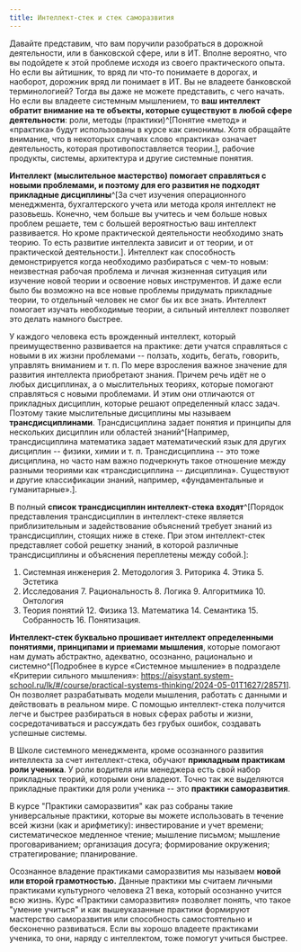 ```yaml
---
title: Интеллект-стек и стек саморазвития
---
```


Давайте представим, что вам поручили разобраться в дорожной
деятельности, или в банковской сфере, или в ИТ. Вполне вероятно, что вы
подойдете к этой проблеме исходя из своего практического опыта. Но если
вы айтишник, то вряд ли что-то понимаете в дорогах, и наоборот, дорожник
вряд ли понимает в ИТ. Вы не владеете банковской терминологией? Тогда вы
даже не можете представить, с чего начать. Но если вы владеете системным
мышлением, то **ваш интеллект обратит внимание на те объекты, которые
существуют в любой сфере деятельности**: роли, методы
(практики)^[Понятие «метод» и «практика» будут
использованы в курсе как синонимы. Хотя обращайте внимание, что в
некоторых случаях слово «практика» означает деятельность, которая
противопоставляется теории.], рабочие продукты, системы,
архитектура и другие системные понятия.

**Интеллект (мыслительное мастерство) помогает справляться с новыми
проблемами, и поэтому для его развития не подходят прикладные
дисциплины**^[За счет изучения операционного
менеджмента, бухгалтерского учета или метода кроля интеллект не
разовьешь. Конечно, чем больше вы учитесь и чем больше новых проблем
решаете, тем с большей вероятностью ваш интеллект развивается. Но кроме
практической деятельности необходимо знать теорию. То есть развитие
интеллекта зависит и от теории, и от практической
деятельности.]. Интеллект как способность демонстрируется
когда необходимо разбираться с чем-то новым: неизвестная рабочая
проблема и личная жизненная ситуация или изучение новой теории и
освоение новых инструментов. И даже если было бы возможно на все новые
проблемы придумать прикладные теории, то отдельный человек не смог бы их
все знать. Интеллект помогает изучать необходимые теории, а сильный
интеллект позволяет это делать намного быстрее.

У каждого человека есть врожденный интеллект, который преимущественно
развивается на практике: дети учатся справляться с новыми в их жизни
проблемами -- ползать, ходить, бегать, говорить, управлять вниманием и
т. п. По мере взросления важное значение для развития интеллекта
приобретают знания. Причем речь идёт не о любых дисциплинах, а о
мыслительных теориях, которые помогают справляться с новыми проблемами.
И этим они отличаются от прикладных дисциплин, которые решают
определенный класс задач. Поэтому такие мыслительные дисциплины мы
называем **трансдисциплинами**. Трансдисциплина задает понятия и
принципы для нескольких дисциплин или областей
знаний^[Например, трансдисциплина математика задает
математический язык для других дисциплин -- физики, химии и т. п.
Трансдисциплина -- это тоже дисциплина, но часто нам важно подчеркнуть
такое отношение между разными теориями как «трансдисциплина --
дисциплина». Существуют и другие классификации знаний, например,
«фундаментальные и гуманитарные».].

В полный **список трансдисциплин интеллект-стека**
**входят**^[Порядок представления трансдисциплин в
интеллект-стеке является приблизительным и задействование объяснений
требует знаний из трансдисциплин, стоящих ниже в стеке. При этом
интеллект-стек представляет собой решетку знаний, в которой различные
трансдисциплины и объяснения переплетены между собой.]:
1. Системная инженерия 2. Методология 3. Риторика 4. Этика 5. Эстетика
6. Исследования 7. Рациональность 8. Логика 9. Алгоритмика 10. Онтология
11. Теория понятий 12. Физика 13. Математика 14. Семантика 15.
Собранность 16. Понятизация.

**Интеллект-стек буквально прошивает интеллект определенными понятиями,
принципами и приемами мышления**, которые помогают нам думать
абстрактно, адекватно, осознанно, рационально и
системно^[Подробнее в курсе «Системное мышление» в
подразделе «Критерии сильного мышления»:
<https://aisystant.system-school.ru/lk/#/course/practical-systems-thinking/2024-05-01T1627/28571>].
Он позволяет разрабатывать модели мышления, работать с данными и
действовать в реальном мире. С помощью интеллект-стека получится легче и
быстрее разбираться в новых сферах работы и жизни, сосредотачиваться и
рассуждать без грубых ошибок, создавать успешные системы.

В Школе системного менеджмента, кроме осознанного развития интеллекта за
счет интеллект-стека, обучают **прикладным практикам роли ученика**. У
роли водителя или менеджера есть свой набор прикладных теорий, которыми
они владеют. Точно так же выделяются прикладные практики для роли
ученика -- это **практики саморазвития**.

В курсе "Практики саморазвития" как раз собраны такие универсальные
практики, которые вы можете использовать в течение всей жизни (как и
арифметику): инвестирование и учет времени; систематическое медленное
чтение; мышление письмом; мышление проговариванием; организация досуга;
формирование окружения; стратегирование; планирование.

Осознанное владение практиками саморазвития мы называем **новой или
второй грамотностью.** Данные практики мы считаем личными практиками
культурного человека 21 века, который осознанно учится всю жизнь. Курс
«Практики саморазвития» позволяет понять, что такое "умение учиться" и
как вышеуказанные практики формируют мастерство саморазвития или
способность самостоятельно и бесконечно развиваться. Если вы хорошо
владеете практиками ученика, то они, наряду с интеллектом, тоже помогут
учиться быстрее.
